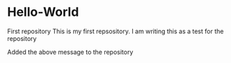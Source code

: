 # Hello-World
First repository
This is my first repsository. I am writing this as a test for the repository

Added the above message to the repository
